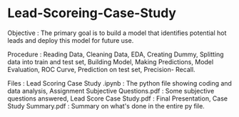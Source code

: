 # Lead-Scoreing-Case-Study
Objective :
The primary goal is to build a model that identifies potential hot leads and deploy this model for future use.

Procedure :
Reading Data, 
Cleaning Data,
EDA,
Creating Dummy,
Splitting data into train and test set,
Building Model,
Making Predictions,
Model Evaluation,
ROC Curve,
Prediction on test set,
Precision- Recall.

Files :
Lead Scoring Case Study .ipynb : The python file showing coding and data analysis,
Assignment Subjective Questions.pdf : Some subjective questions answered,
Lead Score Case Study.pdf : Final Presentation,
Case Study Summary.pdf : Summary on what's done in the entire py file.
